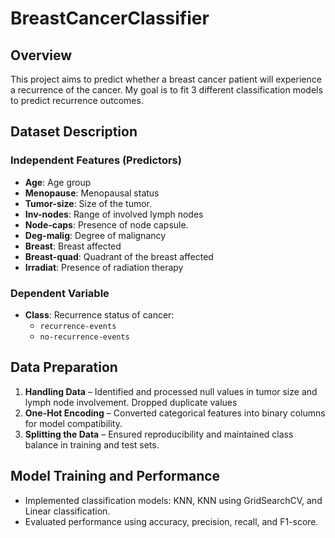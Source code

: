 # BreastCancerClassifier

## Overview  
This project aims to predict whether a breast cancer patient will experience a recurrence of the cancer. My goal is to fit 3 different classification models to predict recurrence outcomes. 

## Dataset Description  
### Independent Features (Predictors)  
- **Age**: Age group
- **Menopause**: Menopausal status
- **Tumor-size**: Size of the tumor.  
- **Inv-nodes**: Range of involved lymph nodes  
- **Node-caps**: Presence of node capsule.  
- **Deg-malig**: Degree of malignancy
- **Breast**: Breast affected
- **Breast-quad**: Quadrant of the breast affected
- **Irradiat**: Presence of radiation therapy 

### Dependent Variable 
- **Class**: Recurrence status of cancer:  
  - `recurrence-events`
  - `no-recurrence-events` 

## Data Preparation  
1. **Handling Data** – Identified and processed null values in tumor size and lymph node involvement. Dropped duplicate values
2. **One-Hot Encoding** – Converted categorical features into binary columns for model compatibility.  
3. **Splitting the Data** – Ensured reproducibility and maintained class balance in training and test sets.  

## Model Training and Performance 
- Implemented classification models: KNN, KNN using GridSearchCV, and Linear classification.  
- Evaluated performance using accuracy, precision, recall, and F1-score.  
